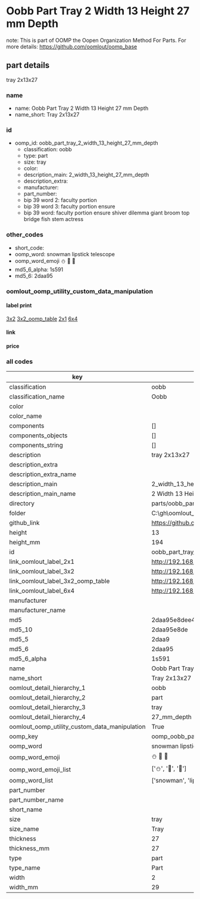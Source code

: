 # Oobb Part Tray 2 Width 13 Height 27 mm Depth  

note: This is part of OOMP the Oopen Organization Method For Parts. For more details: https://github.com/oomlout/oomp_base

##  part details
  



tray 2x13x27



### name
* name: Oobb Part Tray 2 Width 13 Height 27 mm Depth
* name_short: Tray 2x13x27 
### id
* oomp_id: oobb_part_tray_2_width_13_height_27_mm_depth
  * classification: oobb
  * type: part
  * size: tray
  * color: 
  * description_main: 2_width_13_height_27_mm_depth
  * description_extra: 
  * manufacturer: 
  * part_number: 
  * bip 39 word 2: faculty portion
  * bip 39 word 3: faculty portion ensure
  * bip 39 word: faculty portion ensure shiver dilemma giant broom top bridge fish stem actress

### other_codes
* short_code: 
* oomp_word: snowman lipstick telescope
* oomp_word_emoji :snowman: :lipstick: :telescope:
* md5_6_alpha: 1s591
* md5_6: 2daa95






### oomlout_oomp_utility_custom_data_manipulation
#### label print
[3x2](http://192.168.1.245:1112/?label=oomp%201s591)
[3x2_oomp_table](http://192.168.1.108:1112/?label=oomp%201s591)
[2x1](http://192.168.1.242:1112/?label=oomp%201s591)
[6x4](http://192.168.1.55:1112/?label=oomp%201s591)    

#### link

                              

#### price







### all codes 
| key | value |  
| --- | --- |  
| classification | oobb |  
| classification_name | Oobb |  
| color |  |  
| color_name |  |  
| components | [] |  
| components_objects | [] |  
| components_string | [] |  
| description | tray 2x13x27 |  
| description_extra |  |  
| description_extra_name |  |  
| description_main | 2_width_13_height_27_mm_depth |  
| description_main_name | 2 Width 13 Height 27 mm Depth |  
| directory | parts/oobb_part_tray_2_width_13_height_27_mm_depth |  
| folder | C:\gh\oomlout_oobb_version_4_generated_parts\parts\oobb_part_tray_2_width_13_height_27_mm_depth |  
| github_link | https://github.com/oomlout/oomlout_oomp_part_src/tree/main/parts/oobb_part_tray_2_width_13_height_27_mm_depth |  
| height | 13 |  
| height_mm | 194 |  
| id | oobb_part_tray_2_width_13_height_27_mm_depth |  
| link_oomlout_label_2x1 | http://192.168.1.242:1112/?label=oomp%201s591 |  
| link_oomlout_label_3x2 | http://192.168.1.245:1112/?label=oomp%201s591 |  
| link_oomlout_label_3x2_oomp_table | http://192.168.1.108:1112/?label=oomp%201s591 |  
| link_oomlout_label_6x4 | http://192.168.1.55:1112/?label=oomp%201s591 |  
| manufacturer |  |  
| manufacturer_name |  |  
| md5 | 2daa95e8dee4e399869f1c6296aa128d |  
| md5_10 | 2daa95e8de |  
| md5_5 | 2daa9 |  
| md5_6 | 2daa95 |  
| md5_6_alpha | 1s591 |  
| name | Oobb Part Tray 2 Width 13 Height 27 mm Depth |  
| name_short | Tray 2x13x27  |  
| oomlout_detail_hierarchy_1 | oobb |  
| oomlout_detail_hierarchy_2 | part |  
| oomlout_detail_hierarchy_3 | tray |  
| oomlout_detail_hierarchy_4 | 27_mm_depth |  
| oomlout_oomp_utility_custom_data_manipulation | True |  
| oomp_key | oomp_oobb_part_tray_2_width_13_height_27_mm_depth |  
| oomp_word | snowman lipstick telescope |  
| oomp_word_emoji | :snowman: :lipstick: :telescope: |  
| oomp_word_emoji_list | [':snowman:', ':lipstick:', ':telescope:'] |  
| oomp_word_list | ['snowman', 'lipstick', 'telescope'] |  
| part_number |  |  
| part_number_name |  |  
| short_name |  |  
| size | tray |  
| size_name | Tray |  
| thickness | 27 |  
| thickness_mm | 27 |  
| type | part |  
| type_name | Part |  
| width | 2 |  
| width_mm | 29 |  
